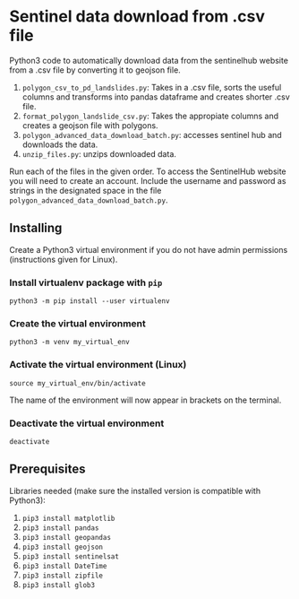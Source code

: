 # Sentinel data download from .csv file

Python3 code to automatically download data from the sentinelhub website from a .csv file by converting it to geojson file.


1. `polygon_csv_to_pd_landslides.py`: Takes in a .csv file, sorts the useful columns and transforms into pandas dataframe and creates shorter .csv file.
2. `format_polygon_landslide_csv.py`: Takes the appropiate columns and creates a geojson file with polygons.
3. `polygon_advanced_data_download_batch.py`: accesses sentinel hub and downloads the data.
4. `unzip_files.py`: unzips downloaded data.


Run each of the files in the given order. To access the SentinelHub website you will need to create an account. Include the username and password as strings in the designated space in the file `polygon_advanced_data_download_batch.py`.




## Installing 
Create a Python3 virtual environment if you do not have admin permissions (instructions given for Linux). 

### Install virtualenv package with `pip`
```
python3 -m pip install --user virtualenv
```

### Create the virtual environment
```
python3 -m venv my_virtual_env
```

### Activate the virtual environment (Linux)
```
source my_virtual_env/bin/activate
```
The name of the environment will now appear in brackets on the terminal.

### Deactivate the virtual environment
```
deactivate
```


## Prerequisites
Libraries needed (make sure the installed version is compatible with Python3): 
1. `pip3 install matplotlib`
2. `pip3 install pandas` 
3. `pip3 install geopandas`
4. `pip3 install geojson`
5. `pip3 install sentinelsat`
6. `pip3 install DateTime`
7. `pip3 install zipfile`
8. `pip3 install glob3`

